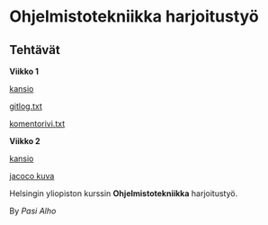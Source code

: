 # Ohjelmistotekniikka harjoitustyö

## Tehtävät

**Viikko 1**

[kansio](laskarit/viikko1/)

[gitlog.txt](laskarit/viikko1/gitlog.txt)

[komentorivi.txt](laskarit/viikko1/komentorivi.txt)

**Viikko 2**

[kansio](laskarit/viikko2/)

[jacoco kuva](laskarit/viikko2/testit.jpg)

Helsingin yliopiston kurssin **Ohjelmistotekniikka** harjoitustyö.

By *Pasi Alho*

